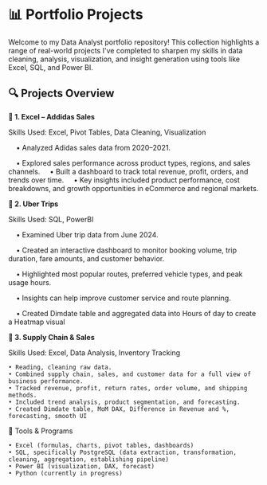 # 📊 Portfolio Projects

Welcome to my Data Analyst portfolio repository!
This collection highlights a range of real-world projects I've completed to sharpen my skills in data cleaning, analysis, visualization, and insight generation using tools like Excel, SQL, and Power BI.

## 🔍 Projects Overview

**📁 1. Excel – Addidas Sales**

Skills Used: Excel, Pivot Tables, Data Cleaning, Visualization

&nbsp;&nbsp;&nbsp;&nbsp;• Analyzed Adidas sales data from 2020–2021.

&nbsp;&nbsp;&nbsp;&nbsp;• Explored sales performance across product types, regions, and sales channels.
&nbsp;&nbsp;&nbsp;&nbsp;• Built a dashboard to track total revenue, profit, orders, and trends over time.
&nbsp;&nbsp;&nbsp;&nbsp;• Key insights included product performance, cost breakdowns, and growth opportunities in eCommerce and regional markets.


**📁 2. Uber Trips**

Skills Used: SQL, PowerBI

&nbsp;&nbsp;&nbsp;&nbsp;• Examined Uber trip data from June 2024.

&nbsp;&nbsp;&nbsp;&nbsp;• Created an interactive dashboard to monitor booking volume, trip duration, fare amounts, and customer behavior.

&nbsp;&nbsp;&nbsp;&nbsp;• Highlighted most popular routes, preferred vehicle types, and peak usage hours.

&nbsp;&nbsp;&nbsp;&nbsp;• Insights can help improve customer service and route planning.

&nbsp;&nbsp;&nbsp;&nbsp;• Created Dimdate table and aggregated data into Hours of day to create a Heatmap visual
    
**📁 3. Supply Chain & Sales**

Skills Used: Excel, Data Analysis, Inventory Tracking

    • Reading, cleaning raw data.
    • Combined supply chain, sales, and customer data for a full view of business performance.
    • Tracked revenue, profit, return rates, order volume, and shipping methods.
    • Included trend analysis, product segmentation, and forecasting.
    • Created Dimdate table, MoM DAX, Difference in Revenue and %, forecasting, smooth UI
    
🧰 Tools & Programs

    • Excel (formulas, charts, pivot tables, dashboards)
    • SQL, specifically PostgreSQL (data extraction, transformation, cleaning, aggregation, establishing pipeline)
    • Power BI (visualization, DAX, forecast)
    • Python (currently in progress)
